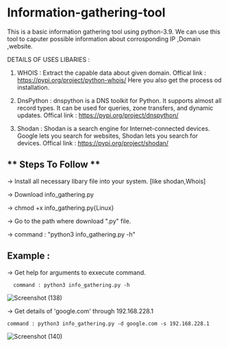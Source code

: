 # Information-gathering-tool
This is a basic information gathering tool using python-3.9. 
We can use this tool to caputer possible information about corrosponding IP ,Domain ,website. 

DETAILS OF USES LIBARIES : 

  1. WHOIS : Extract the capable data about given domain.
     Offical link : https://pypi.org/project/python-whois/
     Here you also get the process od installation.
  
  2. DnsPython : dnspython is a DNS toolkit for Python. It supports almost all record types. It can be used for queries, zone transfers, and dynamic updates. 
     Offical link : https://pypi.org/project/dnspython/
  
  3. Shodan : Shodan is a search engine for Internet-connected devices. Google lets you search for websites, Shodan lets you search for devices.
     Offical link : https://pypi.org/project/shodan/
  
  
  **
Steps To Follow **
---------------------------------------------------------------------

-> Install all necessary libary file into your system. [like shodan,Whois]

-> Download info_gathering.py

-> chmod +x info_gathering.py{Linux}

-> Go to the path where download ".py" file.

-> command : "python3 info_gathering.py -h"


**Example :**
---------------------------------------------------------------------
-> Get help for arguments to exxecute command.

      command : python3 info_gathering.py -h
      
   ![Screenshot (138)](https://user-images.githubusercontent.com/87462515/175241974-8557fe36-3b28-4095-9a52-58bbd8167d2b.png)
  

-> Get details of 'google.com' through 192.168.228.1

    command : python3 info_gathering.py -d google.com -s 192.168.228.1
   
   ![Screenshot (140)](https://user-images.githubusercontent.com/87462515/175242423-d8976526-0c54-4bb3-ad7c-a8a42292a474.png)
